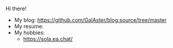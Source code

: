Hi there!


- My blog: https://github.com/GalAster/blog.source/tree/master
- My resume: 
- My hobbies:
  - https://sola.ea.chat/

